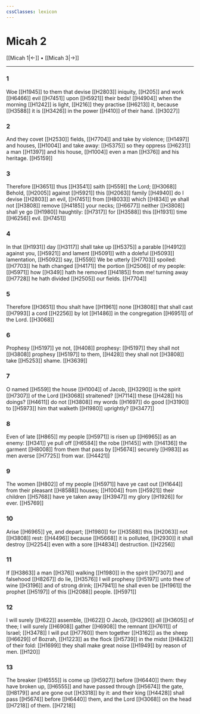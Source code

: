 ```yaml
---
cssClasses: lexicon
---
```

# Micah 2

[[Micah 1|←]] • [[Micah 3|→]]

---

### 1
Woe [[H1945]] to them that devise [[H2803]] iniquity, [[H205]] and work [[H6466]] evil [[H7451]] upon [[H5921]] their beds! [[H4904]] when the morning [[H1242]] is light, [[H216]] they practise [[H6213]] it, because [[H3588]] it is [[H3426]] in the power [[H410]] of their hand. [[H3027]]

### 2
And they covet [[H2530]] fields, [[H7704]] and take by violence; [[H1497]] and houses, [[H1004]] and take away: [[H5375]] so they oppress [[H6231]] a man [[H1397]] and his house, [[H1004]] even a man [[H376]] and his heritage. [[H5159]]

### 3
Therefore [[H3651]] thus [[H3541]] saith [[H559]] the Lord; [[H3068]] Behold, [[H2005]] against [[H5921]] this [[H2063]] family [[H4940]] do I devise [[H2803]] an evil, [[H7451]] from [[H8033]] which [[H834]] ye shall not [[H3808]] remove [[H4185]] your necks; [[H6677]] neither [[H3808]] shall ye go [[H1980]] haughtily: [[H7317]] for [[H3588]] this [[H1931]] time [[H6256]] evil. [[H7451]]

### 4
In that [[H1931]] day [[H3117]] shall take up [[H5375]] a parable [[H4912]] against you, [[H5921]] and lament [[H5091]] with a doleful [[H5093]] lamentation, [[H5092]] say, [[H559]] We be utterly [[H7703]] spoiled: [[H7703]] he hath changed [[H4171]] the portion [[H2506]] of my people: [[H5971]] how [[H349]] hath he removed [[H4185]] from me! turning away [[H7728]] he hath divided [[H2505]] our fields. [[H7704]]

### 5
Therefore [[H3651]] thou shalt have [[H1961]] none [[H3808]] that shall cast [[H7993]] a cord [[H2256]] by lot [[H1486]] in the congregation [[H6951]] of the Lord. [[H3068]]

### 6
Prophesy [[H5197]] ye not, [[H408]] prophesy: [[H5197]] they shall not [[H3808]] prophesy [[H5197]] to them, [[H428]] they shall not [[H3808]] take [[H5253]] shame. [[H3639]]

### 7
O named [[H559]] the house [[H1004]] of Jacob, [[H3290]] is the spirit [[H7307]] of the Lord [[H3068]] straitened? [[H7114]] these [[H428]] his doings? [[H4611]] do not [[H3808]] my words [[H1697]] do good [[H3190]] to [[H5973]] him that walketh [[H1980]] uprightly? [[H3477]]

### 8
Even of late [[H865]] my people [[H5971]] is risen up [[H6965]] as an enemy: [[H341]] ye pull off [[H6584]] the robe [[H145]] with [[H4136]] the garment [[H8008]] from them that pass by [[H5674]] securely [[H983]] as men averse [[H7725]] from war. [[H4421]]

### 9
The women [[H802]] of my people [[H5971]] have ye cast out [[H1644]] from their pleasant [[H8588]] houses; [[H1004]] from [[H5921]] their children [[H5768]] have ye taken away [[H3947]] my glory [[H1926]] for ever. [[H5769]]

### 10
Arise [[H6965]] ye, and depart; [[H1980]] for [[H3588]] this [[H2063]] not [[H3808]] rest: [[H4496]] because [[H5668]] it is polluted, [[H2930]] it shall destroy [[H2254]] even with a sore [[H4834]] destruction. [[H2256]]

### 11
If [[H3863]] a man [[H376]] walking [[H1980]] in the spirit [[H7307]] and falsehood [[H8267]] do lie, [[H3576]] I will prophesy [[H5197]] unto thee of wine [[H3196]] and of strong drink; [[H7941]] he shall even be [[H1961]] the prophet [[H5197]] of this [[H2088]] people. [[H5971]]

### 12
I will surely [[H622]] assemble, [[H622]] O Jacob, [[H3290]] all [[H3605]] of thee; I will surely [[H6908]] gather [[H6908]] the remnant [[H7611]] of Israel; [[H3478]] I will put [[H7760]] them together [[H3162]] as the sheep [[H6629]] of Bozrah, [[H1223]] as the flock [[H5739]] in the midst [[H8432]] of their fold: [[H1699]] they shall make great noise [[H1949]] by reason of men. [[H120]]

### 13
The breaker [[H6555]] is come up [[H5927]] before [[H6440]] them: they have broken up, [[H6555]] and have passed through [[H5674]] the gate, [[H8179]] and are gone out [[H3318]] by it: and their king [[H4428]] shall pass [[H5674]] before [[H6440]] them, and the Lord [[H3068]] on the head [[H7218]] of them. [[H7218]]